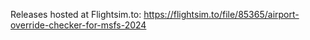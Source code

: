 Releases hosted at Flightsim.to: https://flightsim.to/file/85365/airport-override-checker-for-msfs-2024
